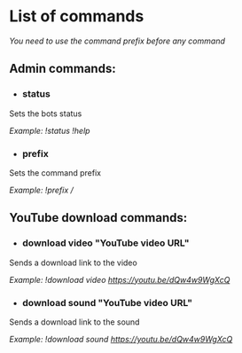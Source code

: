 # List of commands

_You need to use the command prefix before any command_

## Admin commands:

* ### status
Sets the bots status

_Example: !status !help_

* ### prefix
Sets the command prefix

_Example: !prefix /_

## YouTube download commands:

* ### download video "YouTube video URL"
Sends a download link to the video

_Example: !download video https://youtu.be/dQw4w9WgXcQ_

* ### download sound "YouTube video URL"
Sends a download link to the sound

_Example: !download sound https://youtu.be/dQw4w9WgXcQ_
